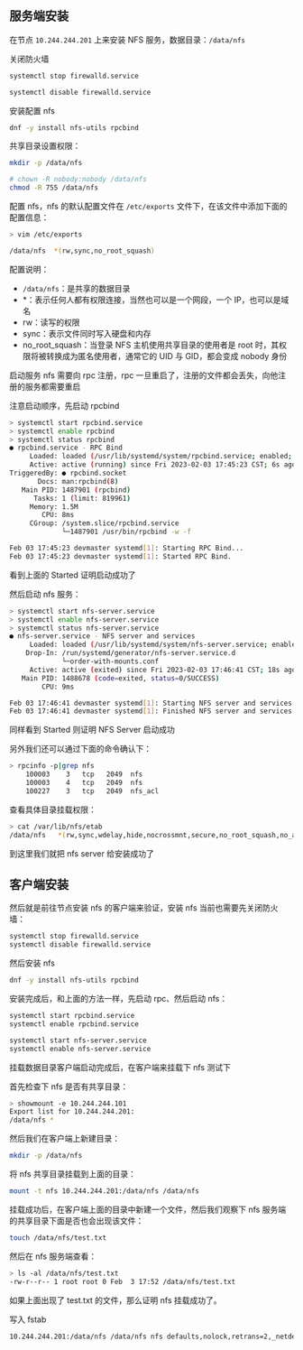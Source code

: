 ## 服务端安装

在节点 `10.244.244.201` 上来安装 NFS 服务，数据目录：`/data/nfs`

关闭防火墙

```bash
systemctl stop firewalld.service

systemctl disable firewalld.service
```

安装配置 nfs

```bash
dnf -y install nfs-utils rpcbind
```

共享目录设置权限：

```bash
mkdir -p /data/nfs

# chown -R nobody:nobody /data/nfs
chmod -R 755 /data/nfs
```

配置 nfs，nfs 的默认配置文件在 `/etc/exports` 文件下，在该文件中添加下面的配置信息：

```bash
> vim /etc/exports

/data/nfs  *(rw,sync,no_root_squash)
```

配置说明：

- `/data/nfs`：是共享的数据目录
- *：表示任何人都有权限连接，当然也可以是一个网段，一个 IP，也可以是域名
- rw：读写的权限
- sync：表示文件同时写入硬盘和内存
- no_root_squash：当登录 NFS 主机使用共享目录的使用者是 root 时，其权限将被转换成为匿名使用者，通常它的 UID 与 GID，都会变成 nobody 身份

启动服务 nfs 需要向 rpc 注册，rpc 一旦重启了，注册的文件都会丢失，向他注册的服务都需要重启

注意启动顺序，先启动 rpcbind

```bash
> systemctl start rpcbind.service
> systemctl enable rpcbind
> systemctl status rpcbind
● rpcbind.service - RPC Bind
     Loaded: loaded (/usr/lib/systemd/system/rpcbind.service; enabled; vendor preset: enabled)
     Active: active (running) since Fri 2023-02-03 17:45:23 CST; 6s ago
TriggeredBy: ● rpcbind.socket
       Docs: man:rpcbind(8)
   Main PID: 1487901 (rpcbind)
      Tasks: 1 (limit: 819961)
     Memory: 1.5M
        CPU: 8ms
     CGroup: /system.slice/rpcbind.service
             └─1487901 /usr/bin/rpcbind -w -f

Feb 03 17:45:23 devmaster systemd[1]: Starting RPC Bind...
Feb 03 17:45:23 devmaster systemd[1]: Started RPC Bind.
```

看到上面的 Started 证明启动成功了

然后启动 nfs 服务：

```bash
> systemctl start nfs-server.service
> systemctl enable nfs-server.service
> systemctl status nfs-server.service
● nfs-server.service - NFS server and services
     Loaded: loaded (/usr/lib/systemd/system/nfs-server.service; enabled; vendor preset: disabled)
    Drop-In: /run/systemd/generator/nfs-server.service.d
             └─order-with-mounts.conf
     Active: active (exited) since Fri 2023-02-03 17:46:41 CST; 18s ago
   Main PID: 1488678 (code=exited, status=0/SUCCESS)
        CPU: 9ms

Feb 03 17:46:41 devmaster systemd[1]: Starting NFS server and services...
Feb 03 17:46:41 devmaster systemd[1]: Finished NFS server and services.
```

同样看到 Started 则证明 NFS Server 启动成功

另外我们还可以通过下面的命令确认下：

```bash
> rpcinfo -p|grep nfs
    100003    3   tcp   2049  nfs
    100003    4   tcp   2049  nfs
    100227    3   tcp   2049  nfs_acl
```

查看具体目录挂载权限：

```bash
> cat /var/lib/nfs/etab
/data/nfs	*(rw,sync,wdelay,hide,nocrossmnt,secure,no_root_squash,no_all_squash,no_subtree_check,secure_locks,acl,no_pnfs,anonuid=65534,anongid=65534,sec=sys,rw,secure,no_root_squash,no_all_squash)
```

到这里我们就把 nfs server 给安装成功了

## 客户端安装

然后就是前往节点安装 nfs 的客户端来验证，安装 nfs 当前也需要先关闭防火墙：

```bash
systemctl stop firewalld.service
systemctl disable firewalld.service
```

然后安装 nfs

```bash
dnf -y install nfs-utils rpcbind
```

安装完成后，和上面的方法一样，先启动 rpc、然后启动 nfs：

```bash
systemctl start rpcbind.service
systemctl enable rpcbind.service

systemctl start nfs-server.service
systemctl enable nfs-server.service

```

挂载数据目录客户端启动完成后，在客户端来挂载下 nfs 测试下

首先检查下 nfs 是否有共享目录：

```bash
> showmount -e 10.244.244.101
Export list for 10.244.244.201:
/data/nfs *
```

然后我们在客户端上新建目录：

```bash
mkdir -p /data/nfs
```

将 nfs 共享目录挂载到上面的目录：

```bash
mount -t nfs 10.244.244.201:/data/nfs /data/nfs
```

挂载成功后，在客户端上面的目录中新建一个文件，然后我们观察下 nfs 服务端的共享目录下面是否也会出现该文件：

```bash
touch /data/nfs/test.txt
```

然后在 nfs 服务端查看：

```bash
> ls -al /data/nfs/test.txt
-rw-r--r-- 1 root root 0 Feb  3 17:52 /data/nfs/test.txt
```

如果上面出现了 test.txt 的文件，那么证明 nfs 挂载成功了。

写入 fstab

```bash
10.244.244.201:/data/nfs /data/nfs nfs defaults,nolock,retrans=2,_netdev 0 0
```

